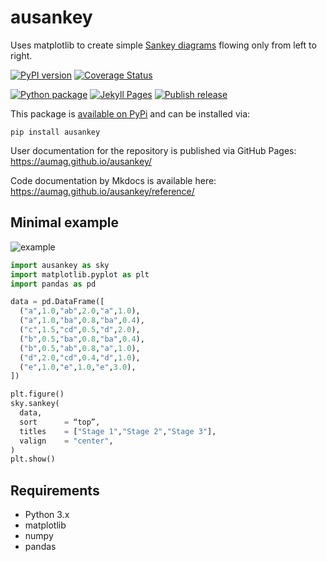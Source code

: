 # ausankey

Uses matplotlib to create simple <a href="https://en.wikipedia.org/wiki/Sankey_diagram">
Sankey diagrams</a> flowing only from left to right.

[![PyPI version](https://badge.fury.io/py/auSankey.svg)](https://badge.fury.io/py/auSankey)
[![Coverage Status](https://coveralls.io/repos/github/AUMAG/auSankey/badge.svg?branch=main)](https://coveralls.io/github/AUMAG/auSankey?branch=main)

[![Python package](https://github.com/AUMAG/auSankey/actions/workflows/check.yml/badge.svg)](https://github.com/AUMAG/auSankey/actions/workflows/check.yml)
[![Jekyll Pages](https://github.com/AUMAG/auSankey/actions/workflows/doc.yml/badge.svg)](https://github.com/AUMAG/auSankey/actions/workflows/doc.yml)
[![Publish release](https://github.com/AUMAG/ausankey/actions/workflows/release.yml/badge.svg)](https://github.com/AUMAG/ausankey/actions/workflows/release.yml)

This package is [available on PyPi](https://pypi.org/project/ausankey/) and can be installed via:

    pip install ausankey

User documentation for the repository is published via GitHub Pages: https://aumag.github.io/ausankey/

Code documentation by Mkdocs is available here:
https://aumag.github.io/ausankey/reference/

## Minimal example

![example](https://aumag.github.io/ausankey/iface_frame3_pretty.png)

``` python
import ausankey as sky
import matplotlib.pyplot as plt
import pandas as pd

data = pd.DataFrame([
  ("a",1.0,"ab",2.0,"a",1.0),
  ("a",1.0,"ba",0.8,"ba",0.4),
  ("c",1.5,"cd",0.5,"d",2.0),
  ("b",0.5,"ba",0.8,"ba",0.4),
  ("b",0.5,"ab",0.8,"a",1.0),
  ("d",2.0,"cd",0.4,"d",1.0),
  ("e",1.0,"e",1.0,"e",3.0),
])

plt.figure()
sky.sankey(
  data,
  sort      = “top”,
  titles    = ["Stage 1","Stage 2","Stage 3"],
  valign    = "center",
)
plt.show()
```

## Requirements

* Python 3.x
* matplotlib
* numpy
* pandas

